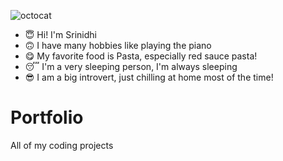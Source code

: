 ![octocat](https://github.com/Srinidhiiscool4/Profolio/assets/129084212/a0590c74-db9c-4b7b-ad31-4c5b49a424bf)
- :innocent: Hi! I'm Srinidhi
- :upside_down_face: I have many hobbies like playing the piano
- :yum: My favorite food is Pasta, especially red sauce pasta!
- :sleeping: I'm a very sleeping person, I'm always sleeping
- 😎 I am a big introvert, just chilling at home most of the time!
# Portfolio
All of my coding projects
